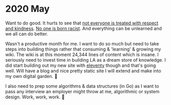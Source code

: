 # 2020 May

Want to do good. It hurts to see that [not everyone is treated with respect and kindness](https://www.reddit.com/r/askscience/comments/gvc7k9/black_lives_matter/). [No one is born racist](https://www.reddit.com/r/nextfuckinglevel/comments/gv4vzz/racism_destroyed_in_one_minute/). And everything can be unlearned and we all can do better.

Wasn't a productive month for me. I want to do so much but need to take steps into building things rather that consuming & 'learning' & growing my wiki. The wiki is at this moment 24,344 lines of content which is insane. I seriously need to invest time in building LA as a dream store of knowledge. I did start building out my new site with [eleventy](https://github.com/11ty/eleventy) though and that's going well. Will have a blog and nice pretty static site I will extend and make into my own digital garden. 🌱

I also need to prep some algorithms & data structures (in Go) as I want to pass any interview an employer might throw at me, algorithmic or system design. Work, work, work. 🌊
